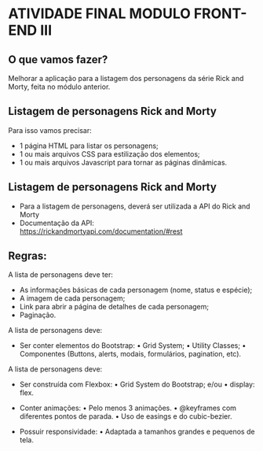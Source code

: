 # ATIVIDADE FINAL MODULO FRONT-END III

## O que vamos fazer?
Melhorar a aplicação para
a listagem dos
personagens da série Rick
and Morty, feita no
módulo anterior.

## Listagem de personagens Rick and Morty
Para isso vamos precisar:
- 1 página HTML para listar os personagens;
- 1 ou mais arquivos CSS para estilização dos elementos;
- 1 ou mais arquivos Javascript para tornar as
páginas dinâmicas.

## Listagem de personagens Rick and Morty
- Para a listagem de personagens, deverá ser utilizada a API do Rick and Morty
- Documentação da API:
https://rickandmortyapi.com/documentation/#rest

## Regras:
A lista de personagens deve ter:
- As informações básicas de cada personagem (nome, status e espécie);
- A imagem de cada personagem;
- Link para abrir a página de detalhes de cada personagem;
- Paginação.

<!-- A página de cada personagem deve ser
dinâmica e possuir:
- A imagem e as informações básicas do
personagem (nome, status e espécie);
- As informações sobre a localização do
personagem;
- Um botão para voltar à tela da lista. -->

A lista de personagens deve:
- Ser conter elementos do Bootstrap:
• Grid System;
• Utility Classes;
• Componentes (Buttons, alerts,
modais, formulários, pagination, etc).


A lista de personagens deve:
- Ser construída com Flexbox:
• Grid System do Bootstrap; e/ou
• display: flex.


- Conter animações:
• Pelo menos 3 animações. 
• @keyframes com diferentes pontos
de parada. 
• Uso de easings e do cubic-bezier. 

- Possuir responsividade: 
• Adaptada a tamanhos grandes e
pequenos de tela. 